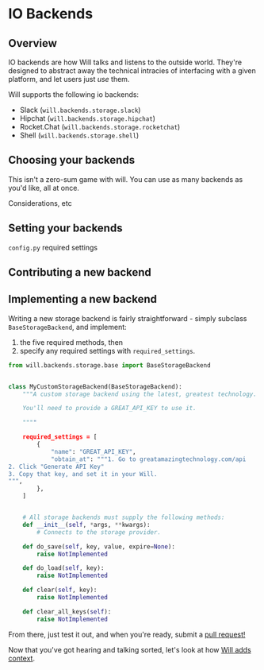 # IO Backends

## Overview
IO backends are how Will talks and listens to the outside world.  They're designed to abstract away the technical intracies of interfacing with a given platform, and let users just _use_ them.

Will supports the following io backends:

- Slack (`will.backends.storage.slack`)
- Hipchat (`will.backends.storage.hipchat`)
- Rocket.Chat (`will.backends.storage.rocketchat`)
- Shell (`will.backends.storage.shell`)


## Choosing your backends

This isn't a zero-sum game with will.  You can use as many backends as you'd like, all at once.

Considerations, etc

## Setting your backends

`config.py`
required settings

## Contributing a new backend

## Implementing a new backend

Writing a new storage backend is fairly straightforward - simply subclass `BaseStorageBackend`, and implement:

1) the five required methods, then
2) specify any required settings with `required_settings`.


```python
from will.backends.storage.base import BaseStorageBackend


class MyCustomStorageBackend(BaseStorageBackend):
    """A custom storage backend using the latest, greatest technology.

    You'll need to provide a GREAT_API_KEY to use it.

    """"

    required_settings = [
        {
            "name": "GREAT_API_KEY",
            "obtain_at": """1. Go to greatamazingtechnology.com/api
2. Click "Generate API Key"
3. Copy that key, and set it in your Will.
""",
        },
    ]


    # All storage backends must supply the following methods:    
    def __init__(self, *args, **kwargs):
        # Connects to the storage provider.

    def do_save(self, key, value, expire=None):
        raise NotImplemented

    def do_load(self, key):
        raise NotImplemented

    def clear(self, key):
        raise NotImplemented

    def clear_all_keys(self):
        raise NotImplemented

```

From there, just test it out, and when you're ready, submit a [pull request!](https://github.com/skoczen/will/pulls)

Now that you've got hearing and talking sorted, let's look at how [Will adds context](/platform/analysis).
